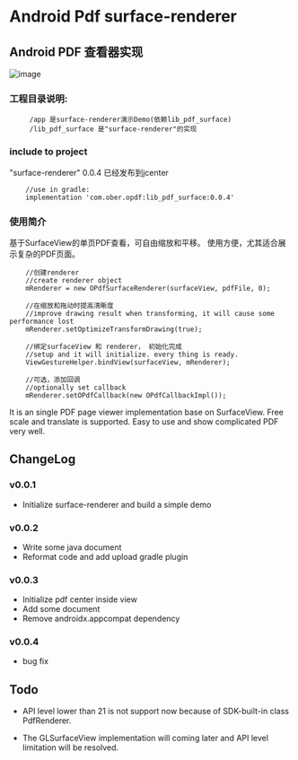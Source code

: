 # Android Pdf surface-renderer

## Android PDF 查看器实现

![image](https://github.com/Zhang0o/AndroidPdfRender/blob/master/demo-min.gif)

### 工程目录说明:

         /app 是surface-renderer演示Demo(依赖lib_pdf_surface)
         /lib_pdf_surface 是"surface-renderer"的实现
### include to project

"surface-renderer" 0.0.4 已经发布到jcenter 

        //use in gradle:
        implementation 'com.ober.opdf:lib_pdf_surface:0.0.4'

### 使用简介

基于SurfaceView的单页PDF查看，可自由缩放和平移。
使用方便，尤其适合展示复杂的PDF页面。

        //创建renderer 
        //create renderer object
        mRenderer = new OPdfSurfaceRenderer(surfaceView, pdfFile, 0);
        
        //在缩放和拖动时提高清晰度
        //improve drawing result when transforming, it will cause some performance lost
        mRenderer.setOptimizeTransformDrawing(true);
        
        //绑定surfaceView 和 renderer， 初始化完成
        //setup and it will initialize. every thing is ready.
        ViewGestureHelper.bindView(surfaceView, mRenderer);
        
        //可选，添加回调
        //optionally set callback
        mRenderer.setOPdfCallback(new OPdfCallbackImpl());
        
It is an single PDF page viewer implementation base on SurfaceView.
Free scale and translate is supported.
Easy to use and show complicated PDF very well.


ChangeLog
-----------
### v0.0.1
* Initialize surface-renderer and build a simple demo

### v0.0.2
* Write some java document
* Reformat code and add upload gradle plugin

### v0.0.3
* Initialize pdf center inside view
* Add some document
* Remove androidx.appcompat dependency 

### v0.0.4
* bug fix

Todo
-----
* API level lower than 21 is not support now because of SDK-built-in class PdfRenderer.

* The GLSurfaceView implementation will coming later and API level limitation will be resolved.
